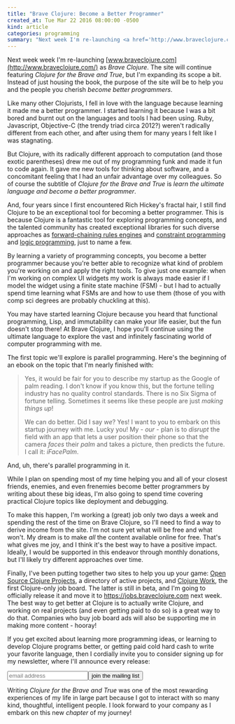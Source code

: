 ```yaml
---
title: "Brave Clojure: Become a Better Programmer"
created_at: Tue Mar 22 2016 08:00:00 -0500
kind: article
categories: programming
summary: "Next week I'm re-launching <a href='http://www.braveclojure.com/'>www.braveclojure.com</a> as <em>Brave Clojure: Become a Better Programmer</em>."
---
```


Next week week I'm re-launching
[www.braveclojure.com](http://www.braveclojure.com/) as _Brave
Clojure_. The site will continue featuring _Clojure for the Brave and
True_, but I'm expanding its scope a bit. Instead of just housing the
book, the purpose of the site will be to help you and the people you
cherish _become better programmers_.

Like many other Clojurists, I fell in love with the language because
learning it made me a better programmer. I started learning it because
I was a bit bored and burnt out on the languages and tools I had been
using. Ruby, Javascript, Objective-C (the trendy triad circa 2012?)
weren't radically different from each other, and after using them for
many years I felt like I was stagnating.

But Clojure, with its radically different approach to computation (and
those exotic parentheses) drew me out of my programming funk and made
it fun to code again. It gave me new tools for thinking about
software, and a concomitant feeling that I had an unfair advantage
over my colleagues. So of course the subtitle of _Clojure for the
Brave and True_ is _learn the ultimate language and become a better
programmer_.

And, four years since I first encountered Rich Hickey's fractal hair,
I still find Clojure to be an exceptional tool for becoming a better
programmer. This is because Clojure is a fantastic tool for exploring
programming concepts, and the talented community has created
exceptional libraries for such diverse approaches as
[forward-chaining rules engines](https://github.com/rbrush/clara-rules)
and [constraint programming](https://github.com/aengelberg/loco) and
[logic programming](https://github.com/clojure/core.logic), just to
name a few.

By learning a variety of programming concepts, you become a better
programmer because you're better able to recognize what kind of
problem you're working on and apply the right tools. To give just one
example: when I'm working on complex UI widgets my work is always made
easier if I model the widget using a finite state machine (FSM) - but
I had to actually spend time learning what FSMs are and how to use
them (those of you with comp sci degrees are probably chuckling at
this).

You may have started learning Clojure because you heard that
functional programming, Lisp, and immutability can make your life
easier, but the fun doesn't stop there! At Brave Clojure, I hope
you'll continue using the ultimate language to explore the vast and
infinitely fascinating world of computer programming with me.

The first topic we'll explore is parallel programming. Here's the
beginning of an ebook on the topic that I'm nearly finished with:

> Yes, it would be fair for you to describe my startup as the Google of
> palm reading. I don't know if you know this, but the fortune
> telling industry has no quality control standards. There is no Six
> Sigma of fortune telling. Sometimes it seems like these
> people are just _making things up_!
> 
> We can do better. Did I say _we_? Yes! I want to you to embark on this
> startup journey with me. Lucky you! My - _our_ - plan is to _disrupt_
> the field with an app that lets a user position their phone so that
> the camera _faces_ their _palm_ and takes a picture, then predicts the
> future. I call it: _iFacePalm_.

And, uh, there's parallel programming in it.

While I plan on spending most of my time helping you and all of your
closest friends, enemies, and even frenemies become better programmers
by writing about these big ideas, I'm also going to spend time
covering practical Clojure topics like deployment and debugging.

To make this happen, I'm working a (great) job only two days a week
and spending the rest of the time on Brave Clojure, so I'll need to
find a way to derive income from the site. I'm not sure yet what will
be free and what won't. My dream is to make _all_ the content
available online for free. That's what gives me joy, and I think it's
the best way to have a positive impact. Ideally, I would be supported
in this endeavor through monthly donations, but I'll likely try
different approaches over time.

Finally, I've been putting together two sites to help you up your
game:
[Open Source Clojure Projects](http://open-source.braveclojure.com/),
a directory of active projects, and
[Clojure Work](https://clojurework.com/), the first Clojure-only job
board. The latter is still in beta, and I'm going to officially
release it and move it to https://jobs.braveclojure.com next week. The
best way to get better at Clojure is to actually write Clojure, and
working on real projects (and even getting paid to do so) is a great
way to do that. Companies who buy job board ads will also be
supporting me in making more content - hooray!

If you get excited about learning more programming ideas, or learning
to develop Clojure programs better, or getting paid cold hard cash to
write your favorite language, then I cordially invite you to consider
signing up for my newsletter, where I'll announce every release:

<form action="http://flyingmachinestudios.us1.list-manage.com/subscribe/post?u=60763b0c4890c24bd055f32e6&amp;amp;id=0b40ffd1e1" class="validate" id="mc-embedded-subscribe-form" method="post" name="mc-embedded-subscribe-form" novalidate="" target="_blank">
<input class="email" id="mce-EMAIL" name="EMAIL" placeholder="email address" required="" type="email" value=""><input class="button" id="mc-embedded-subscribe" name="subscribe" type="submit" value="join the mailing list">
</form>

Writing _Clojure for the Brave and True_ was one of the most rewarding
experiences of my life in large part because I got to interact with so
many kind, thoughtful, intelligent people. I look forward to your
company as I embark on this new _chapter_ of my journey!
